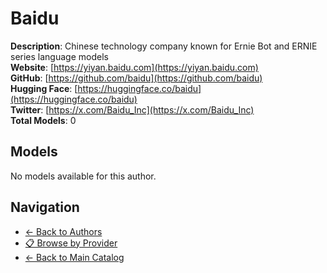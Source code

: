 # Baidu

**Description**: Chinese technology company known for Ernie Bot and ERNIE series language models  
**Website**: [https://yiyan.baidu.com](https://yiyan.baidu.com)  
**GitHub**: [https://github.com/baidu](https://github.com/baidu)  
**Hugging Face**: [https://huggingface.co/baidu](https://huggingface.co/baidu)  
**Twitter**: [https://x.com/Baidu_Inc](https://x.com/Baidu_Inc)  
**Total Models**: 0

## Models

No models available for this author.

## Navigation

- [← Back to Authors](../README.md)
- [📋 Browse by Provider](../../providers/README.md)
- [← Back to Main Catalog](../../README.md)
